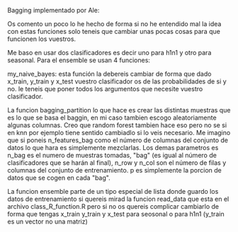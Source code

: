 Bagging implementado por Ale:

Os comento un poco lo he hecho de forma si no he entendido mal la idea 
con estas funciones solo teneis que cambiar unas pocas cosas para que funcionen los vuestros.

Me baso en usar dos clasificadores es decir uno para h1n1 y otro para seasonal.
Para el ensemble se usan 4 funciones:

my_naive_bayes: esta función la debereis cambiar de forma que dado x_train, y_train y x_test vuestro clasificador os de las probabilidades de si y no. le teneis que poner todos los argumentos que necesite vuestro clasificador.

La funcion bagging_partition lo que hace es crear las distintas muestras que es lo que se basa el baggin, en mi caso tambien escogo aleatoriamente algunas columnas. Creo que random forest tambien hace eso pero no se si en knn por ejemplo tiene sentido cambiadlo si lo veis necesario. Me imagino que si poneis n_features_bag como el número de columnas del conjunto de datos lo que hara es simplemente mezclarlas. Los demas parametros es n_bag es el numero de muestras tomadas, "bag" (es igual al número de clasificadores que se harán al final), n_row y n_col son el número de filas y columnas del conjunto de entrenamiento. p es simplemente la porcion de datos que se cogen en cada "bag".

La funcion ensemble parte de un tipo especial de lista donde guardo los datos de entrenamiento si quereis mirad la funcion read_data que esta en el archivo class_R_function.R pero si no os quereis complicar cambiarlo de forma que tengas x_train y_train y x_test para seosonal o para h1n1 (y_train es un vector no una matriz) 


